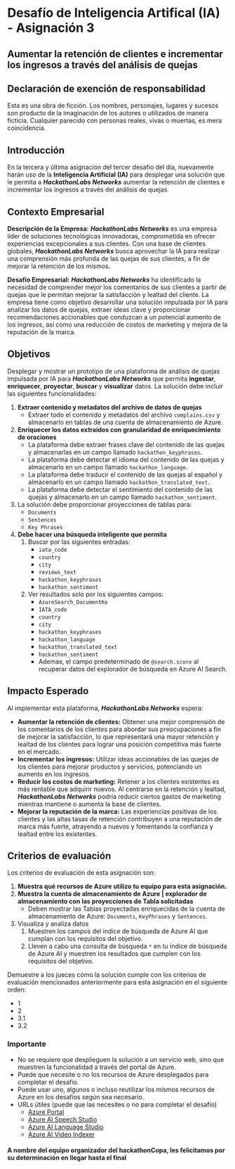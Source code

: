 # Desafío de Inteligencia Artifical (IA) - Asignación 3

## Aumentar la retención de clientes e incrementar los ingresos a través del análisis de quejas

## Declaración de exención de responsabilidad

Esta es una obra de ficción. Los nombres, personajes, lugares y sucesos son producto de la imaginación de los autores o utilizados de manera ficticia. Cualquier parecido con personas reales, vivas o muertas, es mera coincidencia.

## Introducción

En la tercera y última asignación del tercer desafío del día, nuevamente harán uso de la **Inteligencia Artificial (IA)** para desplegar una solución que le permita a ***HackathonLabs Networks*** aumentar la retención de clientes e incrementar los ingresos a través del análisis de quejas.

## Contexto Empresarial

**Descripción de la Empresa:**
***HackathonLabs Networks*** es una empresa líder de soluciones tecnológicas innovadoras, comprometida en ofrecer experiencias excepcionales a sus clientes. Con una base de clientes globales, ***HackathonLabs Networks*** busca aprovechar la IA para realizar una comprensión más profunda de las quejas de sus clientes, a fin de mejorar la retención de los mismos.

**Desafío Empresarial:** ***HackathonLabs Networks*** ha identificado la necesidad de comprender mejor los comentarios de sus clientes a partir de quejas que le permitan mejorar la satisfacción y lealtad del cliente. La empresa tiene como objetivo desarrollar una solución impulsada por IA para analizar los datos de quejas, extraer ideas clave y proporcionar recomendaciones accionables que conduzcan a un potencial aumento de los ingresos, así como una reducción de costos de marketing y mejora de la reputación de la marca.

## Objetivos

Desplegar y mostrar un prototipo de una plataforma de análisis de quejas impulsada por IA para ***HackathonLabs Networks*** que permita **ingestar**, **enriquecer**, **proyectar**, **buscar** y **visualizar** datos. La solución debe incluir las siguientes funcionalidades:

1. **Extraer contenido y metadatos del archivo de datos de quejas**
   - Extraer todo el contenido y metadatos del archivo `complains.csv` y almacenarlo en tablas de una cuenta de almacenamiento de Azure.
2. **Enriquecer los datos extraídos con granularidad de enriquecimiento de oraciones**
    - La plataforma debe extraer frases clave del contenido de las quejas y almacenarlas en un campo llamado `hackathon_keyphrases`.
    - La plataforma debe detectar el idioma del contenido de las quejas y almacenarlo en un campo llamado `hackathon_language`.
    - La plataforma debe traducir el contenido de las quejas al español y almacenarlo en un campo llamado `hackathon_translated_text`.
    - La plataforma debe detectar el sentimiento del contenido de las quejas y almacenarlo en un campo llamado `hackathon_sentiment`.
3. La solución debe proporcionar proyecciones de tablas para:
    - `Documents`
    - `Sentences`
    - `Key Phrases`
4. **Debe hacer una búsqueda inteligente que permita**
   1. Buscar por las siguientes entradas:
      - `iata_code`
      - `country`
      - `city`
      - `reviews_text`
      - `hackathon_keyphrases`
      - `hackathon_sentiment`
   2. Ver resultados solo por los siguientes campos:
      - `AzureSearch_DocumentKe`
      - `IATA_code`
      - `country`
      - `city`
      - `hackathon_keyphrases`
      - `hackathon_language`
      - `hackathon_translated_text`
      - `hackathon_sentiment`
      - Ademas, el campo predeterminado de `@search.score` al recuperar datos del explorador de búsqueda en Azure AI Search.

## Impacto Esperado

Al implementar esta plataforma, ***HackathonLabs Networks*** espera:

- **Aumentar la retención de clientes:** Obtener una mejor comprensión de los comentarios de los clientes para abordar sus preocupaciones a fin de mejorar la satisfacción, lo que representará una mayor retención y lealtad de los clientes para lograr una posición competitiva más fuerte en el mercado.
- **Incrementar los ingresos:** Utilizar ideas accionables de las quejas de los clientes para mejorar productos y servicios, potenciando un aumento en los ingresos.
- **Reducir los costos de marketing:** Retener a los clientes existentes es más rentable que adquirir nuevos. Al centrarse en la retención y lealtad, ***HackathonLabs Networks*** podría reducir ciertos gastos de marketing mientras mantiene o aumenta la base de clientes.
- **Mejorar la reputación de la marca:** Las experiencias positivas de los clientes y las altas tasas de retención contribuyen a una reputación de marca más fuerte, atrayendo a nuevos y fomentando la confianza y lealtad entre los existentes.

## Criterios de evaluación

Los criterios de evaluación de esta asignación son:

1. **Muestra qué recursos de Azure utilizo tu equipo para esta asignación.**
2. **Muestra la cuenta de almacenamiento de Azure | explorador de almacenamiento con las proyecciones de Tabla solicitadas**
   - Deben mostrar las Tablas proyectadas enriquecidas de la cuenta de almacenamiento de Azure: `Documents`, `KeyPhrases` y `Sentences`.
3. Visualiza y analiza datos
   1. Muestren los campos del índice de búsqueda de Azure AI que cumplan con los requisitos del objetivo.
   2. Lleven a cabo una consulta de búsqueda `*` en tu índice de búsqueda de Azure AI y muestren los resultados que cumplen con los requisitos del objetivo.

Demuestre a los jueces cómo la solución cumple con los criterios de evaluación mencionados anteriormente para esta asignación en el siguiente orden:

- 1
- 2
- 3.1
- 3.2

### Importante

- No se requiere que desplieguen la solución a un servicio web, sino que muestren la funcionalidad a través del portal de Azure.
- Puede que necesite o no los recursos de Azure desplegados para completar el desafío.
- Puede usar uno, algunos o incluso reutilizar los mismos recursos de Azure en los desafíos según sea necesario.
- URLs útiles (puede que las necesites o no para completar el desafío)
  - [Azure Portal](https://portal.azure.com/)
  - [Azure AI Speech Studio](https://speech.microsoft.com/)
  - [Azure AI Language Studio](https://language.cognitive.azure.com/)
  - [Azure AI Video Indexer](https://www.videoindexer.ai/)

#### A nombre del equipo organizador del hackathonCopa, les felicitamos por su determinación en llegar hasta el final
